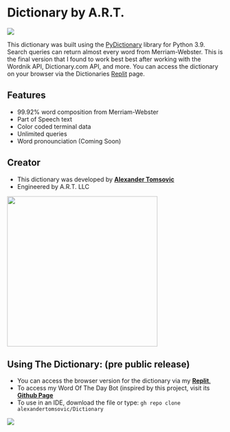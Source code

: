 # Dictionary by A.R.T.
![](https://img.shields.io/static/v1?label=Dictionary+Status&style=flat-square&message=Active&color=brightgreen)

This dictionary was built using the [PyDictionary](https://pypi.org/project/PyDictionary/) library for Python 3.9. Search queries can return almost every word from Merriam-Webster. This is the final version that I found to work best best after working with the Wordnik API, Dictionary.com API, and more. You can access the dictionary on your browser via the Dictionaries [Replit](https://replit.com/@AlexTomsovic/Dictionary#main.py) page.

## Features
- 99.92% word composition from Merriam-Webster
- Part of Speech text
- Color coded terminal data
- Unlimited queries 
- Word pronounciation (Coming Soon)


## Creator
- This dictionary was developed by [**Alexander Tomsovic**](github.com/alexandertomsovic)
- Engineered by A.R.T. LLC

<a target="_blank" href="https://alextomsovic1.wixsite.com/my-site">
<picture>
  <source media="(prefers-color-scheme: dark)" srcset="https://user-images.githubusercontent.com/84757117/185300584-bf5c08aa-15a5-442c-a580-87c3a701c5b7.png">
  <source media="(prefers-color-scheme: light)" srcset="https://user-images.githubusercontent.com/84757117/185300584-bf5c08aa-15a5-442c-a580-87c3a701c5b7.png">
  <img src="" width="350">
</picture>
</a>

## Using The Dictionary: (pre public release)
- You can access the browser version for the dictionary via my [**Replit**.](https://replit.com/@AlexTomsovic/Dictionary#main.py)
- To access my Word Of The Day Bot (inspired by this project, visit its  [**Github Page**](https://github.com/alexandertomsovic/WordOfTheDay)
- To use in an IDE, download the file or type: `gh repo clone alexandertomsovic/Dictionary`

![](https://img.shields.io/static/v1?label=Words+Queried&style=flat-square&message=Active&color=48d4c6)

